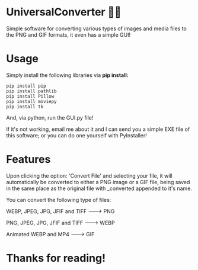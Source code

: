 # UniversalConverter 🔄💽

Simple software for converting various types of images and media files to the PNG and GIF formats, it even has a simple GUI!  

# Usage

Simply install the following libraries via **pip install:**

```
pip install pip
pip install pathlib
pip install Pillow
pip install moviepy
pip install tk
```

And, via python, run the GUI.py file!

If it's not working, email me about it and I can send you a simple EXE file of this software; or you can do one yourself with PyInstaller!

# Features

Upon clicking the option: 'Convert File' and selecting your file, it will automatically be converted to either a PNG image or a GIF file, being saved in the same place as the original file with _converted appended to it's name.

You can convert the following type of files:

WEBP, JPEG, JPG, JFIF and TIFF ---> PNG

PNG, JPEG, JPG, JFIF and TIFF ---> WEBP

 Animated WEBP and MP4 ---> GIF
  
# Thanks for reading!
